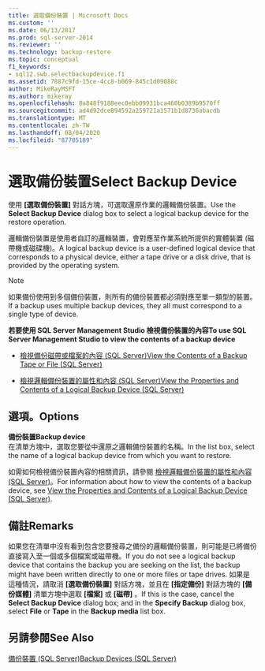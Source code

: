 ```yaml
---
title: 選取備份裝置 | Microsoft Docs
ms.custom: ''
ms.date: 06/13/2017
ms.prod: sql-server-2014
ms.reviewer: ''
ms.technology: backup-restore
ms.topic: conceptual
f1_keywords:
- sql12.swb.selectbackupdevice.f1
ms.assetid: 7887c9fd-15ce-4cc8-b069-845c1d09088c
author: MikeRayMSFT
ms.author: mikeray
ms.openlocfilehash: 8a848f9188eec0ebb09931bca460b0389b9570ff
ms.sourcegitcommit: ad4d92dce894592a259721a1571b1d8736abacdb
ms.translationtype: MT
ms.contentlocale: zh-TW
ms.lasthandoff: 08/04/2020
ms.locfileid: "87705189"
---
```

# <a name="select-backup-device"></a><span data-ttu-id="02c9b-102">選取備份裝置</span><span class="sxs-lookup"><span data-stu-id="02c9b-102">Select Backup Device</span></span>
  <span data-ttu-id="02c9b-103">使用 **[選取備份裝置]** 對話方塊，可選取還原作業的邏輯備份裝置。</span><span class="sxs-lookup"><span data-stu-id="02c9b-103">Use the **Select Backup Device** dialog box to select a logical backup device for the restore operation.</span></span>  
  
 <span data-ttu-id="02c9b-104">邏輯備份裝置是使用者自訂的邏輯裝置，會對應至作業系統所提供的實體裝置 (磁帶機或磁碟機)。</span><span class="sxs-lookup"><span data-stu-id="02c9b-104">A logical backup device is a user-defined logical device that corresponds to a physical device, either a tape drive or a disk drive, that is provided by the operating system.</span></span>  
  
> [!NOTE]  
>  <span data-ttu-id="02c9b-105">如果備份使用到多個備份裝置，則所有的備份裝置都必須對應至單一類型的裝置。</span><span class="sxs-lookup"><span data-stu-id="02c9b-105">If a backup uses multiple backup devices, they all must correspond to a single type of device.</span></span>  
  
 <span data-ttu-id="02c9b-106">**若要使用 SQL Server Management Studio 檢視備份裝置的內容**</span><span class="sxs-lookup"><span data-stu-id="02c9b-106">**To use SQL Server Management Studio to view the contents of a backup device**</span></span>  
  
-   [<span data-ttu-id="02c9b-107">檢視備份磁帶或檔案的內容 &#40;SQL Server&#41;</span><span class="sxs-lookup"><span data-stu-id="02c9b-107">View the Contents of a Backup Tape or File &#40;SQL Server&#41;</span></span>](view-the-contents-of-a-backup-tape-or-file-sql-server.md)  
  
-   [<span data-ttu-id="02c9b-108">檢視邏輯備份裝置的屬性和內容 &#40;SQL Server&#41;</span><span class="sxs-lookup"><span data-stu-id="02c9b-108">View the Properties and Contents of a Logical Backup Device &#40;SQL Server&#41;</span></span>](view-the-properties-and-contents-of-a-logical-backup-device-sql-server.md)  
  
## <a name="options"></a><span data-ttu-id="02c9b-109">選項。</span><span class="sxs-lookup"><span data-stu-id="02c9b-109">Options</span></span>  
 <span data-ttu-id="02c9b-110">**備份裝置**</span><span class="sxs-lookup"><span data-stu-id="02c9b-110">**Backup device**</span></span>  
 <span data-ttu-id="02c9b-111">在清單方塊中，選取您要從中還原之邏輯備份裝置的名稱。</span><span class="sxs-lookup"><span data-stu-id="02c9b-111">In the list box, select the name of a logical backup device from which you want to restore.</span></span>  
  
 <span data-ttu-id="02c9b-112">如需如何檢視備份裝置內容的相關資訊，請參閱 [檢視邏輯備份裝置的屬性和內容 &#40;SQL Server&#41;](view-the-properties-and-contents-of-a-logical-backup-device-sql-server.md)。</span><span class="sxs-lookup"><span data-stu-id="02c9b-112">For information about how to view the contents of a backup device, see [View the Properties and Contents of a Logical Backup Device &#40;SQL Server&#41;](view-the-properties-and-contents-of-a-logical-backup-device-sql-server.md).</span></span>  
  
## <a name="remarks"></a><span data-ttu-id="02c9b-113">備註</span><span class="sxs-lookup"><span data-stu-id="02c9b-113">Remarks</span></span>  
 <span data-ttu-id="02c9b-114">如果您在清單中沒有看到包含您要搜尋之備份的邏輯備份裝置，則可能是已將備份直接寫入至一個或多個檔案或磁帶機。</span><span class="sxs-lookup"><span data-stu-id="02c9b-114">If you do not see a logical backup device that contains the backup you are seeking on the list, the backup might have been written directly to one or more files or tape drives.</span></span> <span data-ttu-id="02c9b-115">如果是這種情況，請取消 **[選取備份裝置]** 對話方塊，並且在 **[指定備份]** 對話方塊的 **[備份媒體]** 清單方塊中選取 **[檔案]** 或 **[磁帶]** 。</span><span class="sxs-lookup"><span data-stu-id="02c9b-115">If this is the case, cancel the **Select Backup Device** dialog box; and in the **Specify Backup** dialog box, select **File** or **Tape** in the **Backup media** list box.</span></span>  
  
## <a name="see-also"></a><span data-ttu-id="02c9b-116">另請參閱</span><span class="sxs-lookup"><span data-stu-id="02c9b-116">See Also</span></span>  
 [<span data-ttu-id="02c9b-117">備份裝置 &#40;SQL Server&#41;</span><span class="sxs-lookup"><span data-stu-id="02c9b-117">Backup Devices &#40;SQL Server&#41;</span></span>](backup-devices-sql-server.md)  
  
  
